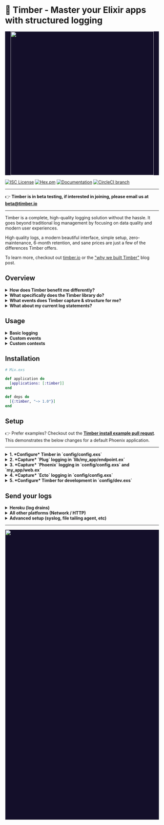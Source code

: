 # :evergreen_tree: Timber - Master your Elixir apps with structured logging

<p align="center" style="background: #140f2a;">
<a href="http://github.com/timberio/timber-elixir"><img src="http://files.timber.io/images/ruby-library-readme-header.gif" height="469" /></a>
</p>

[![ISC License](https://img.shields.io/badge/license-ISC-ff69b4.svg)](LICENSE.md) [![Hex.pm](https://img.shields.io/hexpm/v/timber.svg?maxAge=18000=plastic)](https://hex.pm/packages/timber) [![Documentation](https://img.shields.io/badge/hexdocs-latest-blue.svg)](https://hexdocs.pm/timber/index.html) [![CircleCI branch](https://img.shields.io/circleci/project/timberio/timber-elixir/master.svg?maxAge=18000=plastic)](https://circleci.com/gh/timberio/timber-elixir/tree/master)

---

:point_right: **Timber is in beta testing, if interested in joining, please email us at [beta@timber.io](mailto:beta@timber.io)**

---

Timber is a complete, high-quality logging solution without the hassle. It goes beyond traditional
log management by focusing on data quality and modern user experiences.

High quality logs, a modern beautiful interface, simple setup, zero-maintenance, 6-month retention,
and sane prices are just a few of the differences Timber offers.

To learn more, checkout out [timber.io](https://timber.io) or the
["why we built Timber"](http://moss-ibex2.cloudvent.net/blog/why-were-building-timber/)
blog post.


## Overview

<details><summary><strong>How does Timber benefit me differently?</strong></summary><p>

1. **Data quality.** The usefulness of your logs starts here. This is why we ship libraries like
   this one. A fundamental difference from parsing. We maintain the entire process of structuring
   your logs from *within* your application: from framework logs, to 3rd party logs, to custom
   events. It's all maintained and fully-managed. This gives you time to focus on your core
   competancies, not logging!
2. **Human readability.** Structuring your logs usually they become unreadable. Timber
   *augments* your logs with structured data. Meaning we do not alter the original log message.
   And in the Timber console, you'll see the humany-friendly message. Click the line, and you'll
   get access to all of the structured data in a slide out panel. :open_mouth:
3. **Reliable downstream consumption.** All log events adhere to a
   [normalized, shared, schema](https://github.com/timberio/log-event-json-schema) that follows
   [senver]() and goes through a standard release process. This means you can rely
   on the structure of your logs and interact consistently with them across apps of any language:
   queries, graphs, alerts, and other downstream consumers. No surprises, less breakage, more
   reliability, happier developers. :smile:
4. **Zero risk of code debt or lock-in.** Logging is a standard that has been around since the dawn
   of computers. It's built into every language, framework,a nd library. Timber adheres strictly
   to the default `Logger` interface. There are no special APIS and no need to pepper your app
   with Timber specific code. It's just better logging. If you choose to stop using Timber, you
   can do so without consequence.
5. **Long term retention.** Timber is designed on modern big-data principles. As a result, we can
   offer 6+ months of retention at prices cheaper than alternatives offering <1 month.
   This allows you to answer more question, visualize trends, and unlock your logs for purposes
   beyond debugging.

---

</p></details>

<details><summary><strong>What specifically does the Timber library do?</strong></summary><p>

1. Automatically captures and structures your framework and 3rd party logs. (see next question)
2. Adds useful context to every log line. (see next question)
3. Provides a [framework for logging custom structured events](#what-about-custom-events).
4. Offers transport strategies to [send your logs](#send-your-logs) to the Timber service.

---

</p></details>

<details><summary><strong>What events does Timber capture & structure for me?</strong></summary><p>

Out of the box you get everything in the [`Timber.Events`](lib/timber/events) namespace:

1. [Controller Call Event](lib/timber/events/controller_call_event.ex)
2. [Exception Event](lib/timber/events/exception_event.ex)
3. [HTTP Client Request Event (outgoing)](lib/timber/events/http_client_request_event.ex)
4. [HTTP Client Response Event](lib/timber/events/http_client_response_event.ex)
5. [HTTP Server Request Event (incoming)](lib/timber/events/http_server_request_event.ex)
6. [HTTP Server Response Event](lib/timber/events/http_server_response_event.ex)
7. [SQL Query Event](lib/timber/events/sql_query_event.ex)
8. [Template Render Event](lib/timber/events/template_render_event.ex)
9. ...more coming soon, [file an issue](https://github.com/timberio/timber-elixir/issues) to request.

We also add context to every log, everything in the [`Timber.Contexts`](lib/timber/contexts)
namespace. Context is structured data representing the current environment when the log line was written.
It is included in every log line. Think of it like join data for your logs:

1. [HTTP Context](lib/timber/contexts/http_context.ex)
2. [Organization Context](lib/timber/contexts/organization_context.ex)
3. [Server Context](lib/timber/contexts/server_context.ex)
4. [System Context](lib/timber/contexts/system_context.ex)
5. [Runtime Context](lib/timber/contexts/runtime_context.ex)
5. [User Context](lib/timber/contexts/user_context.ex)
6. ...more coming soon, [file an issue](https://github.com/timberio/timber-elixir/issues) to request.

---

</p></details>

<details><summary><strong>What about my current log statements?</strong></summary><p>

They'll continue to work as expected. Timber adheres strictly to the default `Logger` interface
and will never deviate in *any* way.

In fact, traditional log statements for non-meaningful events, debug statements, etc, are
encouraged. In cases where the data is meaningful, consider [logging a custom event](#usage).

</p></details>

## Usage

<details><summary><strong>Basic logging</strong></summary><p>

No client, no special API, no magic, just use `Logger` as normal:

```elixir
Logger.info("My log message")
```

---

</p></details>

<details><summary><strong>Custom events</strong></summary><p>

1. Log a map (simplest)

  The simplest way to send an event and kick the tires:

  ```elixir
  event_data = %{customer_id: "xiaus1934", amount: 1900, currency: "USD"}
  Logger.info("Payment rejected", event: %{type: :payment_rejected, data: event_data})
  ```

2. Log a struct (recommended)

  Defining structs for your important events just feels oh so good :) It creates a strong contract
  with down stream consumers and gives you compile time guarantees.

  ```elixir
  def PaymentRejectedEvent do
    use Timber.Events.CustomEvent, type: :payment_rejected

    @enforce_keys [:customer_id, :amount, :currency]
    defstruct [:customer_id, :amount, :currency]

    def message(%__MODULE__{customer_id: customer_id}) do
      "Payment rejected for #{customer_id}"
    end
  end

  event = %PaymentRejectedEvent{customer_id: "xiaus1934", amount: 1900, currency: "USD"}
  message = PaymentRejectedEvent.message(event)
  Logger.info(message, event: event)
  ```

* `:type` is how Timber classifies the event, it creates a namespace for the data you send.
* Also, notice there is no mention of Timber in the above code. Just plain old logging.

#### What about regular Hashes, JSON, or logfmt?

Go for it! Timber will parse the data server side, but we *highly* recommend the above examples.
Providing a `:type` allows timber to classify the event, create a namespace for the data you
send, and make it easier to search, graph, alert, etc.

```ruby
Logger.info(%{key: "value"})
Logger.info('{"key": "value"}')
Logger.info("key=value")
```

---

</p></details>

<details><summary><strong>Custom contexts</strong></summary><p>

Context is additional data shared across log lines. Think of it like join data. For example, the
`http.request_id` is included in the context, allowing you to view all log lines related to that
request ID. Not just the lines that contain the value.

1. Add a map (simplest)

  The simplest way to add context is:

  ```elixir
  Timber.add_context(%{type: :build, data: %{version: "1.0.0"}})
  ```

  This adds context data keyspaces by `build`.

2. Add a struct (recommended)

  Just like events, we recommend defining your custom contexts. It makes a stronger contract
  with downstream consumers.

  ```elixir
  def BuildContext do
    use Timber.Contexts.CustomContext, type: :build
    @enforce_keys [:version]
    defstruct [:version]
  end

  Timber.add_context(%BuildContext{version: "1.0.0"})
  ```

</p></details>


## Installation

```elixir
# Mix.exs

def application do
  [applications: [:timber]]
end

def deps do
  [{:timber, "~> 1.0"}]
end
```


## Setup

:point_right: Prefer examples? Checkout out the **[Timber install example pull requst](https://github.com/timberio/elixir-phoenix-example-app/pull/1/files)**.
This demonstrates the below changes for a default Phoenix application.

---

<details><summary><strong>1. *Configure* Timber in `config/config.exs`</strong></summary><p>

Replace *any* existing `config :logger` calls with:

```elixir
# config/config.exs

config :logger,
  backends: [Timber.LoggerBackend],
  handle_otp_reports: false # Timber handles errors, structures them, and adds additional metadata

config :timber, :capture_errors, true
```

</p></details>

<details><summary><strong>2. *Capture* `Plug` logging in `lib/my_app/endpoint.ex`</strong></summary><p>

:point_right: *Skip if you are not using `Plug`.*

```elixir
# lib/my_app/endpoint.ex

plug Plug.Logger # <--- REMOVE THIS LINE

...

# ADD THESE LINES
# Insert at the bottom, immediately before `plug MyApp.Router`
plug Timber.Integrations.ContextPlug
plug Timber.Integrations.EventPlug

plug MyApp.Router
```

* Be sure to insert these plugs at the bottom of your `endpoint.ex` file, *immediately* before
  `plug MyApp.Router`. This ensures Timber captures the request ID and other useful context.

</p></details>

<details><summary><strong>3. *Capture* `Phoenix` logging in `config/config.exs` and `my_app/web.ex`</strong></summary><p>

:point_right: *Skip if you are not using `Phoenix`.*

```elixir
# config/config.exs

config :my_app, MyApp.Endpoint,
  instrumenters: [Timber.Integrations.PhoenixInstrumenter]
```

Now that Timber is handling logging, disable Phoenix logging with:

```elixir
# my_app/web.ex

def controller do
  quote do
    use Phoenix.Controller, log: false # <--- Add log: false
  end
end
```

</p></details>

<details><summary><strong>4. *Capture* `Ecto` logging in `config/config.exs`</strong></summary><p>

:point_right: *Skip if you are not using `Ecto`.*

```elixir
# config/config.exs

config :my_app, MyApp.Repo,
  loggers: [{Timber.Integrations.EctoLogger, :log, [:info]}]
```

</p></details>

<details><summary><strong>5. *Configure* Timber for development in `config/dev.exs`</strong></summary><p>

Now that Timber is all set up, we want to make sure it's development friendly:

```elixir
# config/dev.exs

config :timber, :io_device,
  colorize: true,
  format: :logfmt,
  print_timestamps: true,
  print_log_level: true
```

</p></details>


## Send your logs

<details><summary><strong>Heroku (log drains)</strong></summary><p>

The recommended strategy for Heroku is to setup a
[log drain](https://devcenter.heroku.com/articles/log-drains). To get your Timber log drain URL:

**--> [Add your app to Timber](https://app.timber.io)**

---

</p></details>

<details><summary><strong>All other platforms (Network / HTTP)</strong></summary><p>

Timber does *not* force an HTTP client on you. The following instruction utilize the Timber default
`Timber.Transports.HTTP.HackneyClient`. This is a highly efficient client that utilizes hackney,
batching, stay alive connections, connection pools, and msgpack to deliver logs with high
throughput and little overhead. If you'd like to use another client see
`Timber.Transports.HTTP.Client`.

1. *Add* HTTP dependencies to `mix.exs`:

  ```elixir
  # Elixir >= 1.4? Adding the applications list is optional.
  def application do
    [applications: [:hackney, :timber]] # <-- Be sure to add hackney!
  end

  def deps do
    [
      {:timber, "~> 1.0"},
      {:hackney, "~> 1.6"} # <-- ADD ME
    ]
  end
  ```

2. *Configure* Timber to use the Network transport in `config/prod.exs`:

  ```elixir
  # config/prod.exs

  config :timber,
    transport: Timber.Transports.Network,
    api_key: System.get_env("TIMBER_LOGS_KEY")
  ```

3. Obtain your Timber API :key: by **[adding your app in Timber](https://app.timber.io)**.

4. Assign your API key to the `TIMBER_LOGS_KEY` environment variable.

* Note: we use the `Network` transport so that we can upgrade protocols in the future if we
  deem it more efficient. For example, TCP. If you want to use strictly HTTP, simply replace
  `Timber.Transports.Network` with `Timber.Transports.HTTP`.

---

</p></details>

<details><summary><strong>Advanced setup (syslog, file tailing agent, etc)</strong></summary><p>

Checkout our [docs](https://timber.io/docs) for a comprehensive list of install instructions.

</p></details>


---

<p align="center" style="background: #140f2a;">
<a href="http://github.com/timberio/timber-elixir"><img src="http://files.timber.io/images/ruby-library-readme-log-truth.png" height="947" /></a>
</p>